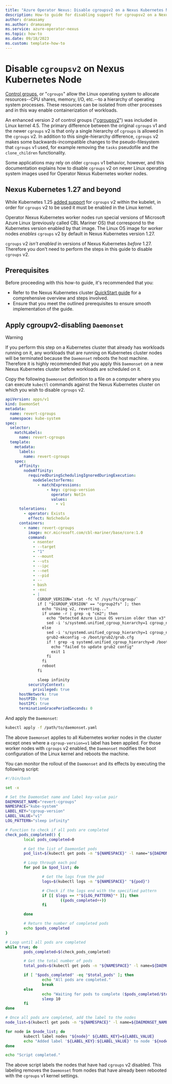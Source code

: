 ```yaml
---
title: "Azure Operator Nexus: Disable cgroupsv2 on a Nexus Kubernetes Node"
description: How-to guide for disabling support for cgroupsv2 on a Nexus Kubernetes Node
author: dramasamy
ms.author: dramasamy
ms.service: azure-operator-nexus
ms.topic: how-to
ms.date: 09/18/2023
ms.custom: template-how-to
---
```


# Disable `cgroupsv2` on Nexus Kubernetes Node

[Control groups][cgroups], or "`cgroups`" allow the Linux operating system to
allocate resources--CPU shares, memory, I/O, etc.--to a hierarchy of operating
system processes. These resources can be isolated from other processes and in
this way enable containerization of workloads.

An enhanced version 2 of control groups ("[cgroupsv2][cgroups2]") was included
in Linux kernel 4.5. The primary difference between the original `cgroups` v1
and the newer `cgroups` v2 is that only a single hierarchy of `cgroups` is
allowed in the `cgroups` v2. In addition to this single-hierarchy difference,
`cgroups` v2 makes some backwards-incompatible changes to the pseudo-filesystem
that `cgroups` v1 used, for example removing the `tasks` pseudofile and the
`clone_children` functionality.

Some applications may rely on older `cgroups` v1 behavior, however, and this
documentation explains how to disable `cgroups` v2 on newer Linux operating
system images used for Operator Nexus Kubernetes worker nodes.

[cgroups]: https://en.wikipedia.org/wiki/Cgroups
[cgroups2]: https://www.kernel.org/doc/html/latest/admin-guide/cgroup-v2.html

## Nexus Kubernetes 1.27 and beyond

While Kubernetes 1.25 [added support][k8s-cgroupsv2] for `cgroups` v2 within
the kubelet, in order for `cgroups` v2 to be used it must be enabled in the
Linux kernel.

Operator Nexus Kubernetes worker nodes run special versions of Microsoft Azure
Linux (previously called CBL Mariner OS) that correspond to the Kubernetes
version enabled by that image. The Linux OS image for worker nodes *enables*
`cgroups` v2 by default in Nexus Kubernetes version 1.27.

`cgroups` v2 *isn't enabled* in versions of Nexus Kubernetes *before* 1.27.
Therefore you don't need to perform the steps in this guide to disable
`cgroups` v2.

[k8s-cgroupsv2]: https://kubernetes.io/blog/2022/08/31/cgroupv2-ga-1-25/

## Prerequisites

Before proceeding with this how-to guide, it's recommended that you:

   * Refer to the Nexus Kubernetes cluster [QuickStart guide][qs] for a
     comprehensive overview and steps involved.
   * Ensure that you meet the outlined prerequisites to ensure smooth
     implementation of the guide.

[qs]: ./quickstarts-kubernetes-cluster-deployment-bicep.md

## Apply cgroupv2-disabling `Daemonset`

> [!WARNING]
> If you perform this step on a Kubernetes cluster that already has workloads
> running on it, any workloads that are running on Kubernetes cluster nodes
> will be terminated because the `Daemonset` reboots the host machine.
> Therefore it is highly recommended that you apply this `Daemonset` on a new
> Nexus Kubernetes cluster before workloads are scheduled on it.

Copy the following `Daemonset` definition to a file on a computer where you can
execute `kubectl` commands against the Nexus Kubernetes cluster on which you
wish to disable `cgroups` v2.

```yaml
apiVersion: apps/v1
kind: DaemonSet
metadata:
  name: revert-cgroups
  namespace: kube-system
spec:
  selector:
    matchLabels:
      name: revert-cgroups
  template:
    metadata:
      labels:
        name: revert-cgroups
    spec:
      affinity:
        nodeAffinity:
          requiredDuringSchedulingIgnoredDuringExecution:
            nodeSelectorTerms:
              - matchExpressions:
                  - key: cgroup-version
                    operator: NotIn
                    values:
                      - v1
      tolerations:
        - operator: Exists
          effect: NoSchedule
      containers:
        - name: revert-cgroups
          image: mcr.microsoft.com/cbl-mariner/base/core:1.0
          command:
            - nsenter
            - --target
            - "1"
            - --mount
            - --uts
            - --ipc
            - --net
            - --pid
            - --
            - bash
            - -exc
            - |
              CGROUP_VERSION=`stat -fc %T /sys/fs/cgroup/`
              if [ "$CGROUP_VERSION" == "cgroup2fs" ]; then
                echo "Using v2, reverting..."
                if uname -r | grep -q "cm2"; then
                  echo "Detected Azure Linux OS version older than v3"
                  sed -i 's/systemd.unified_cgroup_hierarchy=1 cgroup_no_v1=all/systemd.unified_cgroup_hierarchy=0/' /boot/grub2/grub.cfg
                else
                  sed -i 's/systemd.unified_cgroup_hierarchy=1 cgroup_no_v1=all/systemd.unified_cgroup_hierarchy=0/' /etc/default/grub
                  grub2-mkconfig -o /boot/grub2/grub.cfg
                  if ! grep -q systemd.unified_cgroup_hierarchy=0 /boot/grub2/grub.cfg; then
                    echo "failed to update grub2 config"
                    exit 1
                  fi
                fi
                reboot
              fi

              sleep infinity
          securityContext:
            privileged: true
      hostNetwork: true
      hostPID: true
      hostIPC: true
      terminationGracePeriodSeconds: 0
```

And apply the `Daemonset`:

```bash
kubectl apply -f /path/to/daemonset.yaml
```

The above `Daemonset` applies to all Kubernetes worker nodes in the cluster
except ones where a `cgroup-version=v1` label has been applied. For those
worker nodes with `cgroups` v2 enabled, the `Daemonset` modifies the boot
configuration of the Linux kernel and reboots the machine.

You can monitor the rollout of the `Daemonset` and its effects by executing the
following script:

```bash
#!/bin/bash

set -x

# Set the DaemonSet name and label key-value pair
DAEMONSET_NAME="revert-cgroups"
NAMESPACE="kube-system"
LABEL_KEY="cgroup-version"
LABEL_VALUE="v1"
LOG_PATTERN="sleep infinity"

# Function to check if all pods are completed
check_pods_completed() {
        local pods_completed=0

        # Get the list of DaemonSet pods
        pod_list=$(kubectl get pods -n "${NAMESPACE}" -l name="${DAEMONSET_NAME}" -o jsonpath='{range.items[*]}{.metadata.name}{"\n"}{end}')

        # Loop through each pod
        for pod in $pod_list; do

                # Get the logs from the pod
                logs=$(kubectl logs -n "${NAMESPACE}" "${pod}")

                # Check if the logs end with the specified pattern
                if [[ $logs == *"${LOG_PATTERN}"* ]]; then
                        ((pods_completed++))
                fi

        done

        # Return the number of completed pods
        echo $pods_completed
}

# Loop until all pods are completed
while true; do
        pods_completed=$(check_pods_completed)

        # Get the total number of pods
        total_pods=$(kubectl get pods -n "${NAMESPACE}" -l name=${DAEMONSET_NAME} --no-headers | wc -l)

        if [ "$pods_completed" -eq "$total_pods" ]; then
                echo "All pods are completed."
                break
        else
                echo "Waiting for pods to complete ($pods_completed/$total_pods)..."
                sleep 10
        fi
done

# Once all pods are completed, add the label to the nodes
node_list=$(kubectl get pods -n "${NAMESPACE}" -l name=${DAEMONSET_NAME} -o jsonpath='{range.items[*]}{.spec.nodeName}{"\n"}{end}' | sort -u)

for node in $node_list; do
        kubectl label nodes "${node}" ${LABEL_KEY}=${LABEL_VALUE}
        echo "Added label '${LABEL_KEY}:${LABEL_VALUE}' to node '${node}'."
done

echo "Script completed."
```

The above script labels the nodes that have had `cgroups` v2 disabled. This
labeling removes the `Daemonset` from nodes that have already been rebooted
with the `cgroups` v1 kernel settings.
